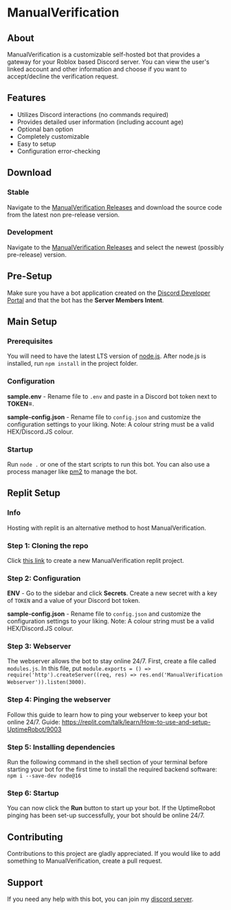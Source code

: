 # ManualVerification


## About
ManualVerification is a customizable self-hosted bot that provides a gateway for your Roblox based Discord server.
You can view the user's linked account and other information and choose if you want to accept/decline the verification request.


## Features
* Utilizes Discord interactions (no commands required)
* Provides detailed user information (including account age)
* Optional ban option
* Completely customizable
* Easy to setup
* Configuration error-checking


## Download

### Stable
Navigate to the [ManualVerification Releases](https://github.com/SoCuul/ManualVerification/releases/) and download the source code from the latest non pre-release version.

### Development
Navigate to the [ManualVerification Releases](https://github.com/SoCuul/ManualVerification/releases/) and select the newest (possibly pre-release) version.


## Pre-Setup
Make sure you have a bot application created on the [Discord Developer Portal](https://discord.com/developers/applications) and that the bot has the **Server Members Intent**.


## Main Setup

### Prerequisites
You will need to have the latest LTS version of [node.js](https://nodejs.org/en/download/). After node.js is installed, run `npm install` in the project folder.

### Configuration
**sample.env** - Rename file to `.env` and paste in a Discord bot token next to **TOKEN=**.

**sample-config.json** - Rename file to `config.json` and customize the configuration settings to your liking. Note: A colour string must be a valid HEX/Discord.JS colour.

### Startup
Run `node .` or one of the start scripts to run this bot. You can also use a process manager like [pm2](https://pm2.keymetrics.io/) to manage the bot.


## Replit Setup

### Info
Hosting with replit is an alternative method to host ManualVerification.

### Step 1: Cloning the repo
Click [this link](https://repl.it/github/socuul/manualverification) to create a new ManualVerification replit project.

### Step 2: Configuration
**ENV** - Go to the sidebar and click **Secrets**. Create a new secret with a key of `TOKEN` and a value of your Discord bot token.

**sample-config.json** - Rename file to `config.json` and customize the configuration settings to your liking. Note: A colour string must be a valid HEX/Discord.JS colour.

### Step 3: Webserver
The webserver allows the bot to stay online 24/7.
First, create a file called `modules.js`. In this file, put `module.exports = () => require('http').createServer((req, res) => res.end('ManualVerification Webserver')).listen(3000)`.

### Step 4: Pinging the webserver
Follow this guide to learn how to ping your webserver to keep your bot online 24/7.
Guide: https://replit.com/talk/learn/How-to-use-and-setup-UptimeRobot/9003

### Step 5: Installing dependencies
Run the following command in the shell section of your terminal before starting your bot for the first time to install the required backend software: `npm i --save-dev node@16`

### Step 6: Startup
You can now click the **Run** button to start up your bot. If the UptimeRobot pinging has been set-up successfully, your bot should be online 24/7.


## Contributing
Contributions to this project are gladly appreciated. 
If you would like to add something to ManualVerification, create a pull request.


## Support
If you need any help with this bot, you can join my [discord server](https://discord.com/invite/AY7WHt4Nrw).